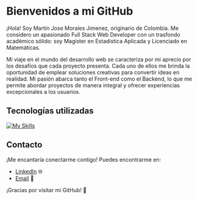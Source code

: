 # Bienvenidos a mi GitHub

¡Hola! Soy Martin Jose Morales Jimenez, originario de Colombia. Me considero un apasionado Full Stack Web Developer con un trasfondo académico sólido: soy Magister en Estadística Aplicada y Licenciado en Matemáticas.

Mi viaje en el mundo del desarrollo web se caracteriza por mi aprecio por los desafíos que cada proyecto presenta. Cada uno de ellos me brinda la oportunidad de emplear soluciones creativas para convertir ideas en realidad. Mi pasión abarca tanto el Front-end como el Backend, lo que me permite abordar proyectos de manera integral y ofrecer experiencias excepcionales a los usuarios.


## Tecnologías utilizadas

[![My Skills](https://skillicons.dev/icons?i=js,html,css,react,redux,git,nodejs,express,sequelize,postgres,bootstrap,typescript,python,prisma,mongodb,next)](https://skillicons.dev)


## Contacto

¡Me encantaría conectarme contigo! Puedes encontrarme en:

- [LinkedIn](https://www.linkedin.com/in/martin-jose-morales-jimenez-279748219/) 🌐
- [Email](mailto:marmorji0106@gmail.com) 📧


¡Gracias por visitar mi GitHub! 👋

